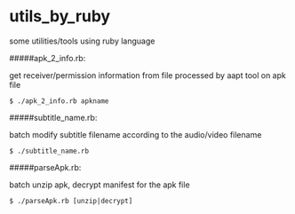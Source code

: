 utils_by_ruby
=============

some utilities/tools using ruby language

#####apk_2_info.rb:
    
get receiver/permission information from file processed by aapt tool on apk file

    $ ./apk_2_info.rb apkname

#####subtitle_name.rb:
    
batch modify subtitle filename according to the audio/video filename
    
    $ ./subtitle_name.rb

#####parseApk.rb:

batch unzip apk, decrypt manifest for the apk file
    
    $ ./parseApk.rb [unzip|decrypt]
